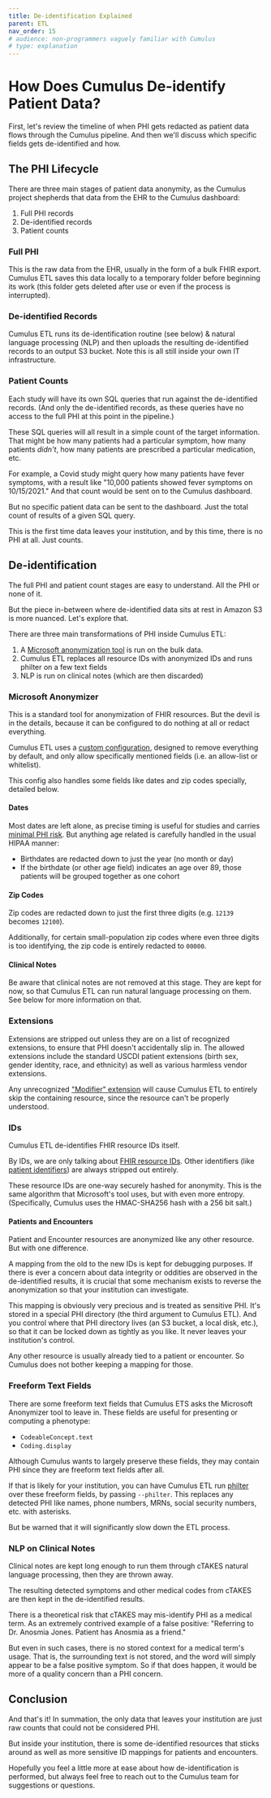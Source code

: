 ```yaml
---
title: De-identification Explained
parent: ETL
nav_order: 15
# audience: non-programmers vaguely familiar with Cumulus
# type: explanation
---
```


# How Does Cumulus De-identify Patient Data?

First, let's review the timeline of when PHI gets redacted as
patient data flows through the Cumulus pipeline.
And then we'll discuss which specific fields gets de-identified and how.

## The PHI Lifecycle

There are three main stages of patient data anonymity,
as the Cumulus project shepherds that data from the EHR to the Cumulus dashboard:

1. Full PHI records
2. De-identified records
3. Patient counts

### Full PHI

This is the raw data from the EHR, usually in the form of a bulk FHIR export.
Cumulus ETL saves this data locally to a temporary folder before beginning its work
(this folder gets deleted after use or even if the process is interrupted).

### De-identified Records

Cumulus ETL runs its de-identification routine (see below) & natural language processing (NLP)
and then uploads the resulting de-identified records to an output S3 bucket.
Note this is all still inside your own IT infrastructure.

### Patient Counts

Each study will have its own SQL queries that run against the de-identified records.
(And only the de-identified records,
as these queries have no access to the full PHI at this point in the pipeline.)

These SQL queries will all result in a simple count of the target information.
That might be how many patients had a particular symptom, how many patients _didn't_,
how many patients are prescribed a particular medication, etc.

For example, a Covid study might query how many patients have fever symptoms,
with a result like "10,000 patients showed fever symptoms on 10/15/2021."
And that count would be sent on to the Cumulus dashboard.

But no specific patient data can be sent to the dashboard.
Just the total count of results of a given SQL query.

This is the first time data leaves your institution, and by this time,
there is no PHI at all. Just counts.

## De-identification

The full PHI and patient count stages are easy to understand.
All the PHI or none of it.

But the piece in-between where de-identified data sits at rest in Amazon S3 is more nuanced.
Let's explore that.

There are three main transformations of PHI inside Cumulus ETL:
1. A [Microsoft anonymization tool](https://github.com/microsoft/Tools-for-Health-Data-Anonymization)
   is run on the bulk data.
2. Cumulus ETL replaces all resource IDs with anonymized IDs and runs philter on a few text fields
3. NLP is run on clinical notes (which are then discarded)

### Microsoft Anonymizer

This is a standard tool for anonymization of FHIR resources.
But the devil is in the details, because it can be configured to do nothing at all
or redact everything.

Cumulus ETL uses a
[custom configuration](https://github.com/smart-on-fhir/cumulus-etl/blob/main/cumulus_etl/deid/ms-config.json),
designed to remove everything by default, and only allow specifically mentioned fields
(i.e. an allow-list or whitelist).

This config also handles some fields like dates and zip codes specially, detailed below.

#### Dates

Most dates are left alone, as precise timing is useful for studies and carries
[minimal PHI risk](https://www.ncbi.nlm.nih.gov/pmc/articles/PMC3907029/).
But anything age related is carefully handled in the usual HIPAA manner:

- Birthdates are redacted down to just the year (no month or day)
- If the birthdate (or other age field) indicates an age over 89,
  those patients will be grouped together as one cohort

#### Zip Codes

Zip codes are redacted down to just the first three digits (e.g. `12139` becomes `12100`).

Additionally, for certain small-population zip codes where even three digits is too identifying,
the zip code is entirely redacted to `00000`.

#### Clinical Notes

Be aware that clinical notes are not removed at this stage.
They are kept for now, so that Cumulus ETL can run natural language processing on them.
See below for more information on that.

### Extensions

Extensions are stripped out unless they are on a list of recognized extensions,
to ensure that PHI doesn't accidentally slip in.
The allowed extensions include the standard USCDI patient extensions
(birth sex, gender identity, race, and ethnicity)
as well as various harmless vendor extensions.

Any unrecognized
["Modifier" extension](https://www.hl7.org/fhir/R4/extensibility.html#modifierExtension)
will cause Cumulus ETL to entirely skip the containing resource,
since the resource can't be properly understood.

### IDs

Cumulus ETL de-identifies FHIR resource IDs itself.

By IDs, we are only talking about
[FHIR resource IDs](https://www.hl7.org/fhir/resource-definitions.html#Resource.id).
Other identifiers (like
[patient identifiers](https://www.hl7.org/fhir/patient-definitions.html#Patient.identifier))
are always stripped out entirely.

These resource IDs are one-way securely hashed for anonymity.
This is the same algorithm that Microsoft's tool uses, but with even more entropy.
(Specifically, Cumulus uses the HMAC-SHA256 hash with a 256 bit salt.)

#### Patients and Encounters

Patient and Encounter resources are anonymized like any other resource.
But with one difference.

A mapping from the old to the new IDs is kept for debugging purposes.
If there is ever a concern about data integrity or oddities are observed in the
de-identified results, it is crucial that some mechanism exists to reverse the
anonymization so that your institution can investigate.

This mapping is obviously very precious and is treated as sensitive PHI.
It's stored in a special PHI directory (the third argument to Cumulus ETL).
And you control where that PHI directory lives (an S3 bucket, a local disk, etc.),
so that it can be locked down as tightly as you like.
It never leaves your institution's control.

Any other resource is usually already tied to a patient or encounter.
So Cumulus does not bother keeping a mapping for those.

### Freeform Text Fields

There are some freeform text fields that Cumulus ETS asks the Microsoft Anonymizer tool to leave in.
These fields are useful for presenting or computing a phenotype:
- `CodeableConcept.text`
- `Coding.display`

Although Cumulus wants to largely preserve these fields,
they may contain PHI since they are freeform text fields after all.

If that is likely for your institution, you can have Cumulus ETL run
[philter](https://github.com/SironaMedical/philter-lite) over these freeform fields, by passing `--philter`.
This replaces any detected PHI like names, phone numbers, MRNs, social security numbers, etc. with asterisks.

But be warned that it will significantly slow down the ETL process.

### NLP on Clinical Notes

Clinical notes are kept long enough to run them through cTAKES natural language processing,
then they are thrown away.

The resulting detected symptoms and other medical codes from cTAKES are then kept in the de-identified results.

There is a theoretical risk that cTAKES may mis-identify PHI as a medical term.
As an extremely contrived example of a false positive:
"Referring to Dr. Anosmia Jones. Patient has Anosmia as a friend."

But even in such cases, there is no stored context for a medical term's usage.
That is, the surrounding text is not stored, and the word will simply appear to be a false positive symptom.
So if that does happen, it would be more of a quality concern than a PHI concern.

## Conclusion

And that's it!
In summation, the only data that leaves your institution are just raw counts that could not be considered PHI.

But inside your institution, there is some de-identified resources that sticks around
as well as more sensitive ID mappings for patients and encounters.

Hopefully you feel a little more at ease about how de-identification is performed,
but always feel free to reach out to the Cumulus team for suggestions or questions.
